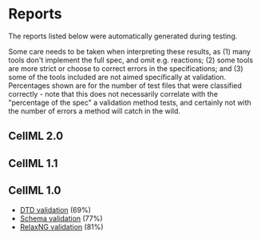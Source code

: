 # Reports

The reports listed below were automatically generated during testing.

Some care needs to be taken when interpreting these results, as (1) many tools don't implement the full spec, and omit e.g. reactions; (2) some tools are more strict or choose to correct errors in the specifications; and (3) some of the tools included are not aimed specifically at validation.
Percentages shown are for the number of test files that were classified correctly - note that this does not necessarily correlate with the "percentage of the spec" a validation method tests, and certainly not with the number of errors a method will catch in the wild.



## CellML 2.0

## CellML 1.1

## CellML 1.0

- [DTD validation](dtd_1_0.md) (69%)
- [Schema validation](schema_1_0.md) (77%)
- [RelaxNG validation](relaxng_1_0.md) (81%)
